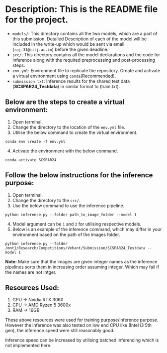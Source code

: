 # **Description**: This is the README file for the project.

- `models/`: This directory contains all the two models, which are a part of this submission. Detailed Description of each of the model will be included in the write-up which would be sent via email (`raj.31@iitj.ac.in`) before the given deadline.
- `src/`: This directory contains all the model declarations and the code for inference along with the required preprocessing and post-processing steps.
- `env.yml`: Environment file to replicate the repository.
  Create and activate a virtual environment using `conda`(Recommended).
- `submission.txt`: Inference results for the shared test data (**SCSPAR24_Testdata**) in similar format to (train.txt).

## Below are the steps to create a virtual environment:

1) Open terminal.
2) Change the directory to the location of the `env.yml` file.
3) Utilise the below command to create the virtual environment.

```
conda env create -f env.yml
```

4) Activate the environment with the below command.

```
conda activate SCSPAR24
```

## Follow the below instructions for the **inference** purpose:

1) Open terminal.
2) Change the directory to the `src/`.
3) Use the below command to use the inference pipeline.

```
python inference.py --folder path_to_image_folder --model 1
```

4) Model argument can be `1` and `2` for utilising respective models.
5) Below is an example of the inference command, which may differ in your environment based on the path of the images folder.

```
python inference.py --folder /mnt1/Research/Competitions/Vehant/Submission/SCSPAR24_Testdata --model 1
```

**Note:** Make sure that the images are given integer names as the inference pipelines sorts them in increasing order assuming integer. Which may fail if the names are not intger.

## Resources Used:

1) GPU -> Nvidia RTX 3060
2) CPU -> AMD Ryzen 5 3600x
3) RAM -> 16GB

These above resources were used for training purpose/inference purpose. However the inference was also tested on low end CPU like (Intel i3 5th gen), the inference speed were still reasonably good.

Inference speed can be increased by utilising batched inferencing which is not implemented here.